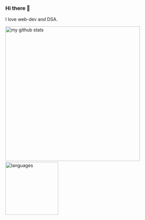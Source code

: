 ### Hi there 👋
I love web-dev and DSA.
<p>
    <img src="https://github-readme-stats.vercel.app/api?username=Sethuram52001&show_icons=true&theme=tokyonight" alt="my github stats" width="420"/>&nbsp;
    <img src="https://github-readme-stats.vercel.app/api/top-langs/?username=Sethuram52001&layout=compact&theme=tokyonight" alt="languages" height="165">
</p>

<!--
**Sethuram52001/Sethuram52001** is a ✨ _special_ ✨ repository because its `README.md` (this file) appears on your GitHub profile.

Here are some ideas to get you started:

- 🔭 I’m currently working on ...
- 🌱 I’m currently learning ...
- 👯 I’m looking to collaborate on ...
- 🤔 I’m looking for help with ...
- 💬 Ask me about ...
- 📫 How to reach me: ...
- 😄 Pronouns: ...
- ⚡ Fun fact: ...
-->
